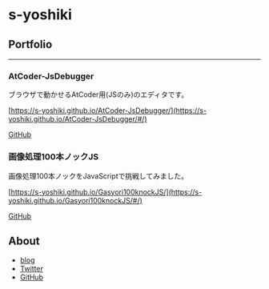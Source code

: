 # s-yoshiki

## Portfolio

<hr>

### AtCoder-JsDebugger

ブラウザで動かせるAtCoder用(JSのみ)のエディタです。

[https://s-yoshiki.github.io/AtCoder-JsDebugger/](https://s-yoshiki.github.io/AtCoder-JsDebugger/#/)

[GitHub](https://github.com/s-yoshiki/AtCoder-JsDebugger)


### 画像処理100本ノックJS

画像処理100本ノックをJavaScriptで挑戦してみました。

[https://s-yoshiki.github.io/Gasyori100knockJS/](https://s-yoshiki.github.io/Gasyori100knockJS/#/)

[GitHub](https://github.com/s-yoshiki/Gasyori100knockJS)


## About

- [blog](https://tech-blog.s-yoshiki.com)
- [Twitter](https://twitter.com/s_yoshiki_dev)
- [GitHub](https://github.com/s-yoshiki)

